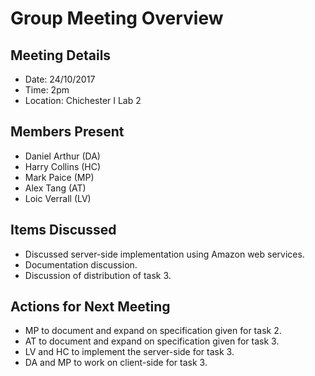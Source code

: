 # Group Meeting Overview

## Meeting Details
- Date: 24/10/2017
- Time: 2pm
- Location: Chichester I Lab 2

## Members Present
- Daniel Arthur (DA)
- Harry Collins (HC)
- Mark Paice (MP)
- Alex Tang (AT)
- Loic Verrall (LV)

## Items Discussed
- Discussed server-side implementation using Amazon web services.
- Documentation discussion.
- Discussion of distribution of task 3.

## Actions for Next Meeting
- MP to document and expand on specification given for task 2.
- AT to document and expand on specification given for task 3.
- LV and HC to implement the server-side for task 3.
- DA and MP to work on client-side for task 3.
